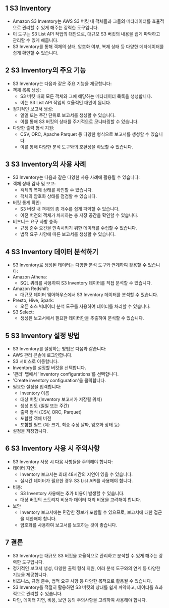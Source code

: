 ## 1 S3 Inventory

- Amazon S3 Inventory는 AWS S3 버킷 내 객체들과 그들의 메타데이터를 효율적으로 관리할 수 있게 해주는 강력한 도구입니다.
- 이 도구는 S3 List API 작업의 대안으로, 대규모 S3 버킷의 내용을 쉽게 파악하고 관리할 수 있게 해줍니다.
- S3 Inventory를 통해 객체의 상태, 암호화 여부, 복제 상태 등 다양한 메타데이터를 쉽게 확인할 수 있습니다.



## 2 S3 Inventory의 주요 기능

- S3 Inventory는 다음과 같은 주요 기능을 제공합니다:
- 객체 목록 생성:
	- S3 버킷 내의 모든 객체와 그에 해당하는 메타데이터 목록을 생성합니다.
	- 이는 S3 List API 작업의 효율적인 대안이 됩니다.
- 정기적인 보고서 생성:
	- 일일 또는 주간 단위로 보고서를 생성할 수 있습니다.
	- 이를 통해 S3 버킷의 상태를 주기적으로 모니터링할 수 있습니다.
- 다양한 출력 형식 지원:
	- CSV, ORC, Apache Parquet 등 다양한 형식으로 보고서를 생성할 수 있습니다.
	- 이를 통해 다양한 분석 도구와의 호환성을 확보할 수 있습니다.



## 3 S3 Inventory의 사용 사례

- S3 Inventory는 다음과 같은 다양한 사용 사례에 활용될 수 있습니다:
- 객체 상태 감사 및 보고:
	- 객체의 복제 상태를 확인할 수 있습니다.
	- 객체의 암호화 상태를 점검할 수 있습니다.
- 버킷 통계 확인:
	- S3 버킷 내 객체의 총 개수를 쉽게 파악할 수 있습니다.
	- 이전 버전의 객체가 차지하는 총 저장 공간을 확인할 수 있습니다.
- 비즈니스 요구 사항 충족:
	- 규정 준수 요건을 만족시키기 위한 데이터를 수집할 수 있습니다.
	- 법적 요구 사항에 따른 보고서를 생성할 수 있습니다.



## 4 S3 Inventory 데이터 분석하기

- S3 Inventory로 생성된 데이터는 다양한 분석 도구와 연계하여 활용할 수 있습니다:
- Amazon Athena:
	- SQL 쿼리를 사용하여 S3 Inventory 데이터를 직접 분석할 수 있습니다.
- Amazon Redshift:
	- 대규모 데이터 웨어하우스에서 S3 Inventory 데이터를 분석할 수 있습니다.
- Presto, Hive, Spark:
	- 오픈 소스 빅데이터 분석 도구를 사용하여 데이터를 처리할 수 있습니다.
- S3 Select:
	- 생성된 보고서에서 필요한 데이터만을 추출하여 분석할 수 있습니다.



## 5 S3 Inventory 설정 방법

- S3 Inventory를 설정하는 방법은 다음과 같습니다:
- AWS 관리 콘솔에 로그인합니다.
- S3 서비스로 이동합니다.
- Inventory를 설정할 버킷을 선택합니다.
- '관리' 탭에서 'Inventory configurations'를 선택합니다.
- 'Create inventory configuration'을 클릭합니다.
- 필요한 설정을 입력합니다:
	- Inventory 이름
	- 대상 버킷 (Inventory 보고서가 저장될 위치)
	- 생성 빈도 (일일 또는 주간)
	- 출력 형식 (CSV, ORC, Parquet)
	- 포함할 객체 버전
	- 포함할 필드 (예: 크기, 최종 수정 날짜, 암호화 상태 등)
- 설정을 저장합니다.



## 6 S3 Inventory 사용 시 주의사항

- S3 Inventory 사용 시 다음 사항들을 주의해야 합니다:
- 데이터 지연:
	- Inventory 보고서는 최대 48시간의 지연이 있을 수 있습니다.
	- 실시간 데이터가 필요한 경우 S3 List API를 사용해야 합니다.
- 비용:
	- S3 Inventory 사용에는 추가 비용이 발생할 수 있습니다.
	- 대상 버킷의 스토리지 비용과 데이터 처리 비용을 고려해야 합니다.
- 보안
	- Inventory 보고서에는 민감한 정보가 포함될 수 있으므로, 보고서에 대한 접근을 제한해야 합니다.
	- 암호화를 사용하여 보고서를 보호하는 것이 좋습니다.



## 7 결론

- S3 Inventory는 대규모 S3 버킷을 효율적으로 관리하고 분석할 수 있게 해주는 강력한 도구입니다.
- 정기적인 보고서 생성, 다양한 출력 형식 지원, 여러 분석 도구와의 연계 등 다양한 기능을 제공합니다.
- 비즈니스, 규정 준수, 법적 요구 사항 등 다양한 목적으로 활용될 수 있습니다.
- S3 Inventory를 적절히 활용하면 S3 버킷의 상태를 쉽게 파악하고, 데이터를 효과적으로 관리할 수 있습니다.
- 다만, 데이터 지연, 비용, 보안 등의 주의사항을 고려하여 사용해야 합니다.